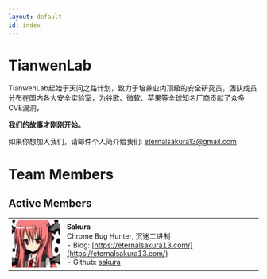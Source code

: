 ```yaml
---
layout: default
id: index
---
```


# TianwenLab
TianwenLab起始于天问之路计划，致力于培养业内顶级的安全研究员，团队成员分布在国内各大安全实验室，为谷歌、微软、苹果等全球知名厂商贡献了众多CVE漏洞，

**我们的故事才刚刚开始。**

如果你想加入我们，请邮件个人简介给我们: eternalsakura13@gmail.com
<br>

# Team Members

## Active Members


| | |
| --------------------------------------------------------- | ------------------------------------------------------------ |
| <img src="assets/profile/sakura.jpg" class="profile-image" alt="profile-image"  /> | **Sakura** <br />Chrome Bug Hunter, 沉迷二进制<br />- Blog: [https://eternalsakura13.com/](https://eternalsakura13.com/)<br />- Github: [sakura](https://github.com/eternalsakura) |

<br>

